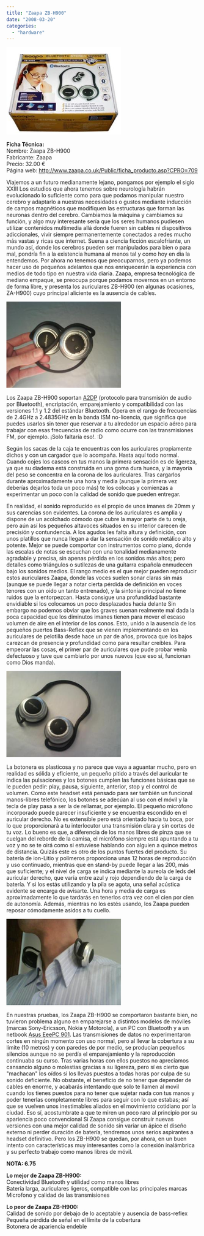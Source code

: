 ```yaml
---
title: "Zaapa ZB-H900"
date: "2008-03-20"
categories: 
  - "hardware"
---
```


![](images/zaapa-zb-h900.jpg)

**Ficha Técnica:**  
Nombre: Zaapa ZB-H900  
Fabricante: Zaapa  
Precio: 32.00 €  
Página web: http://www.zaapa.co.uk/Public/ficha_producto.asp?CPRO=709

Viajemos a un futuro medianamente lejano, pongamos por ejemplo el siglo XXIII Los estudios que ahora tenemos sobre neurología habrán evolucionado lo suficiente como para que podamos manipular nuestro cerebro y adaptarlo a nuestras necesidades o gustos mediante inducción de campos magnéticos que modifiquen las estructuras que forman las neuronas dentro del cerebro. Cambiamos la máquina y cambiamos su función, y algo muy interesante sería que los seres humanos pudiesen utilizar contenidos multimedia allá donde fueren sin cables ni dispositivos adiccionales, vivir siempre permanentemente conectados a redes mucho más vastas y ricas que internet. Suena a ciencia ficción escalofriante, un mundo así, donde los cerebros pueden ser manipulados para bien o para mal, pondría fin a la existencia humana al menos tal y como hoy en dia la entendemos. Por ahora no tenemos que preocuparnos, pero ya podemos hacer uso de pequeños adelantos que nos enriquecerán la experiencia con medios de todo tipo en nuestra vida diaria. Zaapa, empresa tecnológica de mediano empaque, se preocupa porque podamos movernos en un entorno de forma libre, y presenta los auriculares ZB-H900 (en algunas ocasiones, ZA-H900) cuyo principal aliciente es la ausencia de cables.

![](images/zaapa-zb-h900-11.jpg)

Los Zaapa ZB-H900 soportan [A2DP](http://es.wikipedia.org/wiki/Perfil_Bluetooth#Advanced_Audio_Distribution_Profile_.28A2DP.29) (protocolo para transmisión de audio por Bluetooth), encriptación, emparejamiento y compatibilidad con las versiones 1.1 y 1.2 del estándar Bluetooth. Opera en el rango de frecuencias de 2.4GHz a 2.4835GHz en la banda ISM no-licencia, que significa que puedes usarlos sin tener que reservar a tu alrededor un espacio aéreo para trabajar con esas frecuencias de radio como ocurre con las transmisiones FM, por ejemplo. ¡Solo faltaría eso!. :D

Según los sacas de la caja te encuentras con los auriculares propiamente dichos y con un cargador que lo acompaña. Hasta aquí todo normal. Cuando cojes los cascos en tus manos la primera sensación es de ligereza, ya que su diadema está construida en una goma dura hueca, y la mayoría del peso se concentra en la corona de los auriculares. Tras cargarlos durante aproximadamente una hora y media (aunque la primera vez deberías dejarlos toda un poco más) te los colocas y comienzas a experimentar un poco con la calidad de sonido que pueden entregar.

En realidad, el sonido reproducido es el propio de unos imanes de 20mm y sus carencias son evidentes. La corona de los auriculares es amplia y dispone de un acolchado cómodo que cubre la mayor parte de tu oreja, pero aún así los pequeños altavoces situados en su interior carecen de precisión y contundencia. A los agudos les falta altura y definición, con unos platillos que nunca llegan a dar la sensación de sonido metálico alto y potente. Mejor se puede comportar con instrumentos como piano, donde las escalas de notas se escuchan con una tonalidad medianamente agradable y precisa, sin apenas pérdida en los sonidos más altos; pero detalles como triángulos o sutilezas de una guitarra española enmudecen bajo los sonidos medios. El rango medio es el que mejor pueden reproducir estos auriculares Zaapa, donde las voces suelen sonar claras sin más (aunque se puede llegar a notar cierta pérdida de definición en voces tenores con un oído un tanto entrenado), y la sintonía principal no tiene ruidos que la entorpezcan. Hasta consigue una profundidad bastante envidiable si los colocamos un poco desplazados hacia delante Sin embargo no podemos obviar que los graves suenan realmente mal dada la poca capacidad que los diminutos imanes tienen para mover el escaso volumen de aire en el interior de los conos. Esto, unido a la ausencia de los pequeños puertos Bass-Reflex que se vienen implementando en los auriculares de pelotilla desde hace un par de años, provoca que los bajos carezcan de presencia y profundidad como para resultar creíbles. Para empeorar las cosas, el primer par de auriculares que pude probar venía defectuoso y tuve que cambiarlo por unos nuevos (que eso sí, funcionan como Dios manda).

![](images/zaapa-zb-h900-21.jpg)

La botonera es plasticosa y no parece que vaya a aguantar mucho, pero en realidad es sólida y eficiente, un pequeño pitido a través del auricular te indica las pulsaciones y los botones cumplen las funciones básicas que se le pueden pedir: play, pausa, siguiente, anterior, stop y el control de volumen. Como este headset está pensado para ser también un funcional manos-libres telefónico, los botones se adecúan al uso con el móvil y la tecla de play pasa a ser la de rellamar, por ejemplo. El pequeño micrófono incorporado puede parecer insuficiente y se encuentra escondido en el auricular derecho. No es extensible pero está orientado hacia tu boca, por lo que proporcionará a tu interlocutor una transmisión clara y sin cortes de tu voz. Lo bueno es que, a diferencia de los manos libres de pinza que se cuelgan del reborde de la camisa, el micrófono siempre está apuntando a tu voz y no se te oirá como si estuviese hablando con alguien a quince metros de distancia. Quizás este es otro de los puntos fuertes del producto. Su batería de ion-Litio y polímeros proporciona unas 12 horas de reproducción y uso continuado, mientras que en stand-by puede llegar a las 200, más que suficiente; y el nivel de carga se indica mediante la aureola de leds del auricular derecho, que varía entre azul y rojo dependiendo de la carga de batería. Y si los estás utilizando y la pila se agota, una señal acústica evidente se encarga de avisarte. Una hora y media de carga es aproximadamente lo que tardarás en tenerlos otra vez con el cien por cien de autonomía. Además, mientras no los estés usando, los Zaapa pueden reposar cómodamente asidos a tu cuello.

![](images/zaapa-zb-h900-neck.jpg)

En nuestras pruebas, los Zaapa ZB-H900 se comportaron bastante bien, no tuvieron problema alguno en emparejarse a distintos modelos de móviles (marcas Sony-Ericsson, Nokia y Motorola), a un PC con Bluetooth y a un netbook [Asus EeePC 901](../../../2008/10/asus-eee-pc-901/). Las transmisiones de datos no experimentaron cortes en ningún momento con uso normal, pero al llevar la cobertura a su límite (10 metros) y con paredes de por medio, se producían pequeños silencios aunque no se perdía el emparejamiento y la reproducción continuaba su curso. Tras varias horas con ellos puestos no apreciamos cansancio alguno o molestias gracias a su ligereza, pero sí es cierto que "machacan" los oídos si los llevas puestos a todas horas por culpa de su sonido deficiente. No obstante, el beneficio de no tener que depender de cables en enorme, y acabarás intentando que solo te llamen al movil cuando los tienes puestos para no tener que sujetar nada con tus manos y poder tenerlas completamente libres para seguir con lo que estabas; así que se vuelven unos inestimables aliados en el movimiento cotidiano por la ciudad. Eso sí, acostumbrate a que te miren un poco raro al principio por su apariencia poco convencional Si Zaapa consigue construir nuevas versiones con una mejor calidad de sonido sin variar un ápice el diseño externo ni perder duración de batería, tendremos unos serios aspirantes a headset definitivo. Pero los ZB-H900 se quedan, por ahora, en un buen intento con características muy interesantes como la conexión inalámbrica y su perfecto trabajo como manos libres de móvil.

**NOTA: 6.75**

**Lo mejor de Zaapa ZB-H900:**  
Conectividad Bluetooth y utilidad como manos libres  
Batería larga, auriculares ligeros, compatible con las principales marcas  
Microfono y calidad de las transmisiones

**Lo peor de Zaapa ZB-H900:**  
Calidad de sonido por debajo de lo aceptable y ausencia de bass-reflex  
Pequeña pérdida de señal en el límite de la cobertura  
Botonera de apariencia endeble